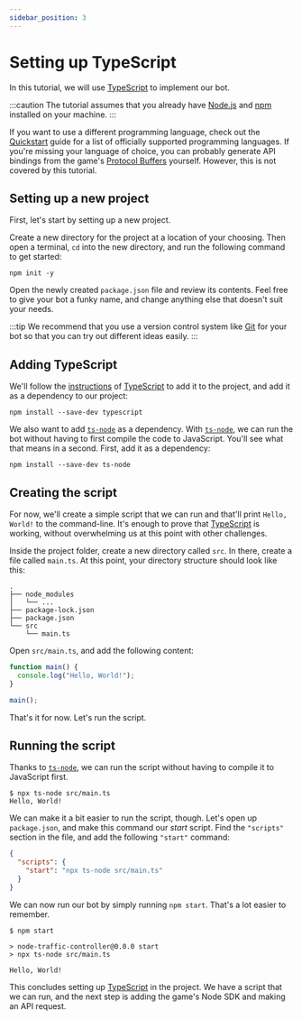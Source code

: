 ```yaml
---
sidebar_position: 3
---
```


# Setting up TypeScript

In this tutorial, we will use [TypeScript] to implement our bot.

:::caution
The tutorial assumes that you already have [Node.js](https://nodejs.org/) and
[npm](https://npmjs.com) installed on your machine.
:::

If you want to use a different programming language, check out the
[Quickstart](/docs#download-the-client-library) guide for a list of officially
supported programming languages. If you're missing your language of choice, you
can probably generate API bindings from the game's [Protocol Buffers][protobufs]
yourself. However, this is not covered by this tutorial.

## Setting up a new project

First, let's start by setting up a new project.

Create a new directory for the project at a location of your choosing. Then
open a terminal, `cd` into the new directory, and run the following command to
get started:

```shell
npm init -y
```

Open the newly created `package.json` file and review its contents. Feel free to
give your bot a funky name, and change anything else that doesn't suit your
needs.

:::tip
We recommend that you use a version control system like [Git] for your bot so
that you can try out different ideas easily.
:::

## Adding TypeScript

We'll follow the [instructions](https://www.typescriptlang.org/download) of
[TypeScript] to add it to the project, and add it as a dependency to our
project:

```shell
npm install --save-dev typescript
```

We also want to add [`ts-node`] as a dependency. With [`ts-node`], we can run
the bot without having to first compile the code to JavaScript. You'll see what
that means in a second. First, add it as a dependency:

```shell
npm install --save-dev ts-node
```

## Creating the script

For now, we'll create a simple script that we can run and that'll
print `Hello, World!` to the command-line. It's enough to prove
that [TypeScript] is working,
without overwhelming us at this point with other challenges.

Inside the project folder, create a new directory called `src`. In there, create
a file called `main.ts`. At this point, your directory structure should look
like this:

```text
.
├── node_modules
│   └── ...
├── package-lock.json
├── package.json
└── src
    └── main.ts
```

Open `src/main.ts`, and add the following content:

```typescript
function main() {
  console.log("Hello, World!");
}

main();
```

That's it for now. Let's run the script.

## Running the script

Thanks to [`ts-node`], we can run the script without having to compile it to
JavaScript first.

```shell
$ npx ts-node src/main.ts
Hello, World!
```

We can make it a bit easier to run the script, though. Let's open up
`package.json`, and make this command our _start_ script. Find the `"scripts"`
section in the file, and add the following `"start"` command:

```json
{
  "scripts": {
    "start": "npx ts-node src/main.ts"
  }
}
```

We can now run our bot by simply running `npm start`. That's a lot easier to
remember.

```shell
$ npm start

> node-traffic-controller@0.0.0 start
> npx ts-node src/main.ts

Hello, World!
```

This concludes setting up [TypeScript] in the project. We have a script that we
can run, and the next step is adding the game's Node SDK and making an API
request.

[git]: https://git-scm.com/
[grpc]: https://grpc.io
[protobufs]: https://github.com/jdno/auto-traffic-control/tree/main/api
[`ts-node`]: https://github.com/TypeStrong/ts-node
[typescript]: https://www.typescriptlang.org/
